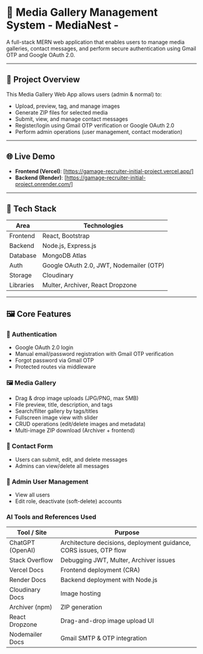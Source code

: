 # 🎨 Media Gallery Management System - MediaNest - 

A full-stack MERN web application that enables users to manage media galleries, contact messages, and perform secure authentication using Gmail OTP and Google OAuth 2.0. 

---

## 📌 Project Overview

This Media Gallery Web App allows users (admin & normal) to:

- Upload, preview, tag, and manage images
- Generate ZIP files for selected media
- Submit, view, and manage contact messages
- Register/login using Gmail OTP verification or Google OAuth 2.0
- Perform admin operations (user management, contact moderation)

---

## 🌐 Live Demo

- **Frontend (Vercel)**: [https://gamage-recruiter-initial-project.vercel.app/]
- **Backend (Render)**: [https://gamage-recruiter-initial-project.onrender.com/]

---

## 🧰 Tech Stack

| Area       | Technologies |
|------------|--------------|
| Frontend   | React, Bootstrap |
| Backend    | Node.js, Express.js |
| Database   | MongoDB Atlas |
| Auth       | Google OAuth 2.0, JWT, Nodemailer (OTP) |
| Storage    | Cloudinary|
| Libraries  | Multer, Archiver, React Dropzone |

---

## 🖼 Core Features

### 🔐 Authentication
- Google OAuth 2.0 login
- Manual email/password registration with Gmail OTP verification
- Forgot password via Gmail OTP
- Protected routes via middleware

### 🖼 Media Gallery
- Drag & drop image uploads (JPG/PNG, max 5MB)
- File preview, title, description, and tags
- Search/filter gallery by tags/titles
- Fullscreen image view with slider
- CRUD operations (edit/delete images and metadata)
- Multi-image ZIP download (Archiver + frontend)

### 💬 Contact Form
- Users can submit, edit, and delete messages
- Admins can view/delete all messages

### 👥 Admin User Management
- View all users
- Edit role, deactivate (soft-delete) accounts

### AI Tools and References Used

| Tool / Site                  | Purpose |
|-----------------------------|---------|
| ChatGPT (OpenAI)            | Architecture decisions, deployment guidance, CORS issues, OTP flow |
| Stack Overflow              | Debugging JWT, Multer, Archiver issues |
| Vercel Docs                 | Frontend deployment (CRA) |
| Render Docs                 | Backend deployment with Node.js |
| Cloudinary Docs             | Image hosting |
| Archiver (npm)              | ZIP generation |
| React Dropzone              | Drag-and-drop image upload UI |
| Nodemailer Docs             | Gmail SMTP & OTP integration |
